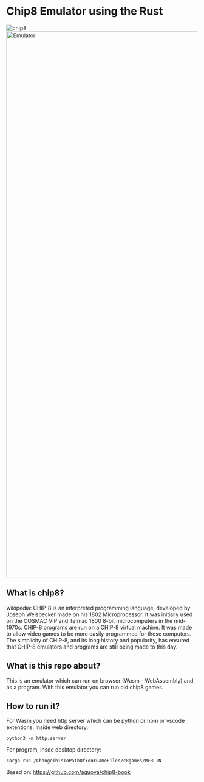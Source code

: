 # Chip8 Emulator using the Rust

![chip8](https://user-images.githubusercontent.com/30632761/205733742-a8f306bd-defd-4784-bfa2-2a41a3bbc3fe.jpg)
<img width="1433" alt="Emulator" src="https://user-images.githubusercontent.com/30632761/205733760-5516e68b-7ed6-4839-b91b-67fbef0af2e6.png">


## What is chip8?
wikipedia: CHIP-8 is an interpreted programming language, developed by Joseph Weisbecker made on his 1802 Microprocessor. It was initially used on the COSMAC VIP and Telmac 1800 8-bit microcomputers in the mid-1970s. CHIP-8 programs are run on a CHIP-8 virtual machine. It was made to allow video games to be more easily programmed for these computers. The simplicity of CHIP-8, and its long history and popularity, has ensured that CHIP-8 emulators and programs are still being made to this day.

## What is this repo about?
This is an emulator which can run on browser (Wasm - WebAssembly) and as a program.
With this emulator you can run old chip8 games.

## How to run it?
For Wasm you need http server which can be python or npm or vscode extentions.
Inside web directory:
```
python3 -m http.server
```

For program, insde desktop directory:
```
cargo run /ChangeThisToPathOfYourGameFiles/c8games/MERLIN
```

Based on:
https://github.com/aquova/chip8-book
